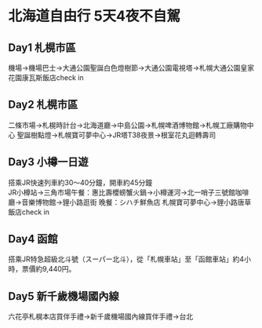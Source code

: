 # 北海道自由行 5天4夜不自駕

## Day1 札榥市區
機場->機場巴士->大通公園聖誕白色燈樹節->大通公園電視塔->札幌大通公園皇家花園康瓦斯飯店check in

## Day2 札榥市區

二條市場->札榥時計台->北海道廳->中島公園->札幌啤酒博物館->札幌工廠購物中心 聖誕樹點燈->札幌寶可夢中心->JR塔T38夜景->根室花丸迴轉壽司

## Day3 小樽一日遊
搭乘JR快速列車約30～40分鐘，開車約45分鐘  
JR小樽站->三角市場午餐：惠比壽櫻螃蟹火鍋->小樽運河->北一哨子三號館咖啡廳->音樂博物館->貍小路逛街 晚餐：シハチ鮮魚店
札幌寶可夢中心->貍小路唐草飯店check in

## Day4 函館
搭乘JR特急超級北斗號（スーパー北斗），從「札幌車站」至「函館車站」約4小時，票價約9,440円。

## Day5 新千歲機場國內線

六花亭札榥本店買伴手禮->新千歲機場國內線買伴手禮->台北